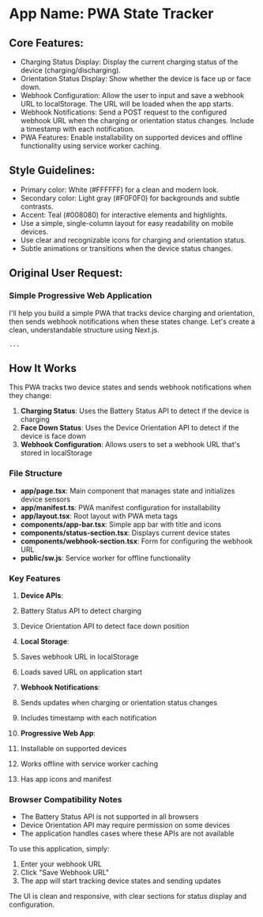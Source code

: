 # **App Name**: PWA State Tracker

## Core Features:

- Charging Status Display: Display the current charging status of the device (charging/discharging).
- Orientation Status Display: Show whether the device is face up or face down.
- Webhook Configuration: Allow the user to input and save a webhook URL to localStorage. The URL will be loaded when the app starts.
- Webhook Notifications: Send a POST request to the configured webhook URL when the charging or orientation status changes. Include a timestamp with each notification.
- PWA Features: Enable installability on supported devices and offline functionality using service worker caching.

## Style Guidelines:

- Primary color: White (#FFFFFF) for a clean and modern look.
- Secondary color: Light gray (#F0F0F0) for backgrounds and subtle contrasts.
- Accent: Teal (#008080) for interactive elements and highlights.
- Use a simple, single-column layout for easy readability on mobile devices.
- Use clear and recognizable icons for charging and orientation status.
- Subtle animations or transitions when the device status changes.

## Original User Request:
### Simple Progressive Web Application

I'll help you build a simple PWA that tracks device charging and orientation, then sends webhook notifications when these states change. Let's create a clean, understandable structure using Next.js.

```typescriptreact project="pwa-tracker"
...
```

## How It Works

This PWA tracks two device states and sends webhook notifications when they change:

1. **Charging Status**: Uses the Battery Status API to detect if the device is charging
2. **Face Down Status**: Uses the Device Orientation API to detect if the device is face down
3. **Webhook Configuration**: Allows users to set a webhook URL that's stored in localStorage


### File Structure

- **app/page.tsx**: Main component that manages state and initializes device sensors
- **app/manifest.ts**: PWA manifest configuration for installability 
- **app/layout.tsx**: Root layout with PWA meta tags
- **components/app-bar.tsx**: Simple app bar with title and icons
- **components/status-section.tsx**: Displays current device states
- **components/webhook-section.tsx**: Form for configuring the webhook URL
- **public/sw.js**: Service worker for offline functionality


### Key Features

1. **Device APIs**:

1. Battery Status API to detect charging
2. Device Orientation API to detect face down position



2. **Local Storage**:

1. Saves webhook URL in localStorage
2. Loads saved URL on application start



3. **Webhook Notifications**:

1. Sends updates when charging or orientation status changes
2. Includes timestamp with each notification



4. **Progressive Web App**:

1. Installable on supported devices
2. Works offline with service worker caching
3. Has app icons and manifest





### Browser Compatibility Notes

- The Battery Status API is not supported in all browsers
- Device Orientation API may require permission on some devices
- The application handles cases where these APIs are not available


To use this application, simply:

1. Enter your webhook URL
2. Click "Save Webhook URL"
3. The app will start tracking device states and sending updates


The UI is clean and responsive, with clear sections for status display and configuration.
  